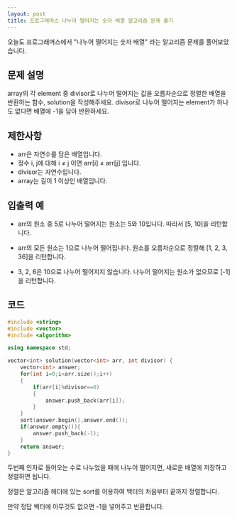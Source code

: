 ```yaml
---
layout: post
title: 프로그래머스 나누어 떨어지는 숫자 배열 알고리즘 문제 풀기
---
```


오늘도 프로그래머스에서 "나누어 떨어지는 숫자 배열" 라는 알고리즘 문제를 풀어보았습니다.

## 문제 설명

array의 각 element 중 divisor로 나누어 떨어지는 값을 오름차순으로 정렬한 배열을 반환하는 함수, solution을 작성해주세요.
divisor로 나누어 떨어지는 element가 하나도 없다면 배열에 -1을 담아 반환하세요.

## 제한사항

* arr은 자연수를 담은 배열입니다.
* 정수 i, j에 대해 i ≠ j 이면 arr[i] ≠ arr[j] 입니다.
* divisor는 자연수입니다.
* array는 길이 1 이상인 배열입니다.

## 입출력 예

* arr의 원소 중 5로 나누어 떨어지는 원소는 5와 10입니다. 따라서 [5, 10]을 리턴합니다.

* arr의 모든 원소는 1으로 나누어 떨어집니다. 원소를 오름차순으로 정렬해 [1, 2, 3, 36]을 리턴합니다.

* 3, 2, 6은 10으로 나누어 떨어지지 않습니다. 나누어 떨어지는 원소가 없으므로 [-1]을 리턴합니다.

## 코드

```c++
#include <string>
#include <vector>
#include <algorithm>

using namespace std;

vector<int> solution(vector<int> arr, int divisor) {
    vector<int> answer;
    for(int i=0;i<arr.size();i++)
    {
        if(arr[i]%divisor==0)
        {
            answer.push_back(arr[i]);
        }
    }
    sort(answer.begin(),answer.end());
    if(answer.empty()){
        answer.push_back(-1);
    }
    return answer;
}
```

두번째 인자로 들어오는 수로 나누었을 때에 나누어 떨어지면, 새로운 배열에 저장하고 정렬하면 됩니다.

정렬은 알고리즘 헤더에 있는 sort를 이용하여 백터의 처음부터 끝까지 정렬합니다.

만약 정답 벡터에 아무것도 없으면 -1을 넣어주고 반환합니다.
